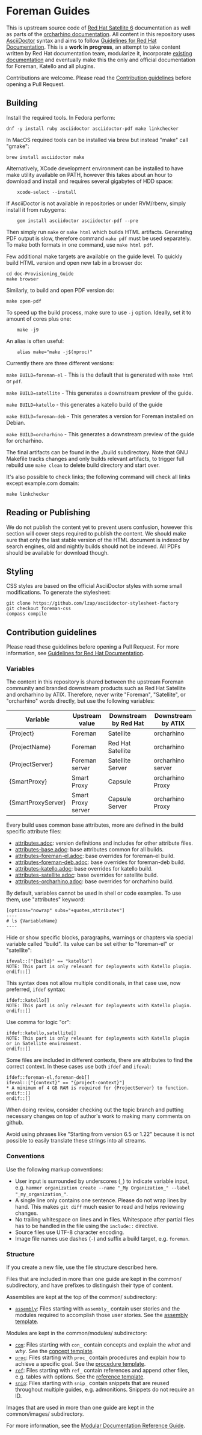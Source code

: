 # Foreman Guides

This is upstream source code of [Red Hat Satellite 6](https://access.redhat.com/documentation/en-us/red_hat_satellite) documentation as well as parts of the [orcharhino documentation](https://docs.orcharhino.com/or/docs/index.html).
All content in this repository uses [AsciiDoctor](https://asciidoctor.org/) syntax and aims to follow [Guidelines for Red Hat Documentation](https://redhat-documentation.github.io/).
This is a **work in progress**, an attempt to take content written by Red Hat documentation team, modularize it, incorporate [existing documentation](https://theforeman.org/documentation.html) and eventually make this the only and official documentation for Foreman, Katello and all plugins.

Contributions are welcome. Please read the [Contribution guidelines](#contribution-guidelines) before opening a Pull Request.

## Building

Install the required tools.
In Fedora perform:

    dnf -y install ruby asciidoctor asciidoctor-pdf make linkchecker

In MacOS required tools can be installed via brew but instead "make" call "gmake":

    brew install asciidoctor make

Alternatively, XCode development environment can be installed to have make utility available on PATH, however this takes about an hour to download and install and requires several gigabytes of HDD space:

		xcode-select --install

If AsciiDoctor is not available in repositories or under RVM/rbenv, simply install it from rubygems:

		gem install asciidoctor asciidoctor-pdf --pre

Then simply run `make` or `make html` which builds HTML artifacts.
Generating PDF output is slow, therefore command `make pdf` must be used separately.
To make both formats in one command, use `make html pdf`.

Few additional make targets are available on the guide level.
To quickly build HTML version and open new tab in a browser do:

    cd doc-Provisioning_Guide
    make browser

Similarly, to build and open PDF version do:

    make open-pdf

To speed up the build process, make sure to use `-j` option. Ideally, set it to amount of cores plus one:

		make -j9

An alias is often useful:

		alias make="make -j$(nproc)"

Currently there are three different versions:


`make BUILD=foreman-el` - This is the default that is generated with `make html` or `pdf`.

`make BUILD=satellite` - This generates a downstream preview of the guide.

`make BUILD=katello` - this generates a katello build of the guide

`make BUILD=foreman-deb` - This generates a version for Foreman installed on Debian.

`make BUILD=orcharhino` - This generates a downstream preview of the guide for orcharhino.

The final artifacts can be found in the ./build subdirectory.
Note that GNU Makefile tracks changes and only builds relevant artifacts, to trigger full rebuild use `make clean` to delete build directory and start over.

It's also possible to check links; the following command will check all links except example.com domain:

	make linkchecker

## Reading or Publishing

We do not publish the content yet to prevent users confusion, however this section will cover steps required to publish the content.
We should make sure that only the last stable version of the HTML document is indexed by search engines, old and nightly builds should not be indexed.
All PDFs should be available for download though.

## Styling

CSS styles are based on the official AsciiDoctor styles with some small modifications.
To generate the stylesheet:

	git clone https://github.com/lzap/asciidoctor-stylesheet-factory
	git checkout foreman-css
	compass compile

## Contribution guidelines

Please read these guidelines before opening a Pull Request. For more information, see [Guidelines for Red Hat Documentation](https://redhat-documentation.github.io/).

### Variables

The content in this repository is shared between the upstream Foreman community and branded downstream products such as Red Hat Satellite and orcharhino by ATIX.
Therefore, never write "Foreman", "Satellite", or "orcharhino" words directly, but use the following variables:

| Variable | Upstream value | Downstream by Red Hat | Downstream by ATIX |
| -------- | -------------- | --------------------- | ------------------ |
| {Project} | Foreman | Satellite | orcharhino |
| {ProjectName} | Foreman | Red Hat Satellite | orcharhino |
| {ProjectServer} | Foreman server | Satellite Server | orcharhino server |
| {SmartProxy} | Smart Proxy | Capsule | orcharhino Proxy |
| {SmartProxyServer} | Smart Proxy server | Capsule Server | orcharhino Proxy |

Every build uses common base attributes, more are defined in the build specific attribute files:

* [attributes.adoc](common/attributes.adoc): version definitions and includes for other attribute files.
* [attributes-base.adoc](common/attributes-base.adoc): base attributes common for all builds.
* [attributes-foreman-el.adoc](common/attributes-foreman-el.adoc): base overrides for foreman-el build.
* [attributes-foreman-deb.adoc](common/attributes-foreman-deb.adoc): base overrides for foreman-deb build.
* [attributes-katello.adoc](common/attributes-katello.adoc): base overrides for katello build.
* [attributes-satellite.adoc](common/attributes-satellite.adoc): base overrides for satellite build.
* [attributes-orcharhino.adoc](common/attributes-orcharhino.adoc): base overrides for orcharhino build.

By default, variables cannot be used in shell or code examples.
To use them, use "attributes" keyword:

	[options="nowrap" subs="+quotes,attributes"]
	----
	# ls {VariableName}
	----

Hide or show specific blocks, paragraphs, warnings or chapters via special variable called "build".
Its value can be set either to "foreman-el" or "satellite":

	ifeval::["{build}" == "katello"]
	NOTE: This part is only relevant for deployments with Katello plugin.
	endif::[]

This syntax does not allow multiple conditionals, in that case use, now preferred, `ifdef` syntax:

	ifdef::katello[]
	NOTE: This part is only relevant for deployments with Katello plugin.
	endif::[]

Use comma for logic "or":

	ifdef::katello,satellite[]
	NOTE: This part is only relevant for deployments with Katello plugin or in Satellite environment.
	endif::[]

Some files are included in different contexts, there are attributes to find the correct context. In these cases use both `ifdef` and `ifeval`:

	ifdef::foreman-el,foreman-deb[]
	ifeval::["{context}" == "{project-context}"]
	* A minimum of 4 GB RAM is required for {ProjectServer} to function.
	endif::[]
	endif::[]

When doing review, consider checking out the topic branch and putting necessary changes on top of author's work to making many comments on github.

Avoid using phrases like "Starting from version 6.5 or 1.22" because it is not possible to easily translate these strings into all streams.

### Conventions

Use the following markup conventions:

* User input is surrounded by underscores (`_`) to indicate variable input, e.g. `hammer organization create --name "_My Organization_" --label "_my_organization_"`.
* A single line only contains one sentence.
Please do not wrap lines by hand.
This makes `git diff` much easier to read and helps reviewing changes.
* No trailing whitespace on lines and in files.
Whitespace after partial files has to be handled in the file using the `include::` directive.
* Source files use UTF-8 character encoding.
* Image file names use dashes (`-`) and suffix a build target, e.g. `foreman`.

### Structure

If you create a new file, use the file structure described here.

Files that are included in more than one guide are kept in the common/ subdirectory, and have prefixes to distinguish their type of content.

Assemblies are kept at the top of the common/ subdirectory:

* [`assembly`](https://redhat-documentation.github.io/modular-docs/#forming-assemblies): Files starting with `assembly_` contain user stories and the modules required to accomplish those user stories.
See the [assembly template](https://raw.githubusercontent.com/redhat-documentation/modular-docs/master/modular-docs-manual/files/TEMPLATE_ASSEMBLY_a-collection-of-modules.adoc).

Modules are kept in the common/modules/ subdirectory:

* [`con`](https://redhat-documentation.github.io/modular-docs/#creating-concept-modules): Files starting with `con_` contain concepts and explain the _what_ and _why_.
See the [concept template](https://raw.githubusercontent.com/redhat-documentation/modular-docs/master/modular-docs-manual/files/TEMPLATE_CONCEPT_concept-explanation.adoc).
* [`proc`](https://redhat-documentation.github.io/modular-docs/#creating-procedure-modules): Files starting with `proc_` contain procedures and explain _how_ to achieve a specific goal.
See the [procedure template](https://raw.githubusercontent.com/redhat-documentation/modular-docs/master/modular-docs-manual/files/TEMPLATE_PROCEDURE_doing-one-procedure.adoc).
* [`ref`](https://redhat-documentation.github.io/modular-docs/#creating-reference-modules): Files starting with `ref_` contain references and append other files, e.g. tables with options.
See the [reference template](https://raw.githubusercontent.com/redhat-documentation/modular-docs/master/modular-docs-manual/files/TEMPLATE_REFERENCE_reference-material.adoc).
* [`snip`](https://redhat-documentation.github.io/modular-docs/#using_text_snippets_or_text_fragments_writing-mod-docs): Files starting with `snip_` contain snippets that are reused throughout multiple guides, e.g. admonitions.
Snippets do not require an ID.

Images that are used in more than one guide are kept in the common/images/ subdirectory.

For more information, see the [Modular Documentation Reference Guide](https://redhat-documentation.github.io/modular-docs/).

